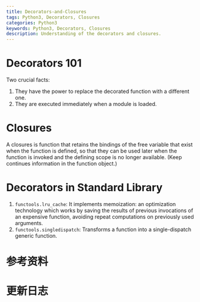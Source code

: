 ```yaml
---
title: Decorators-and-Closures
tags: Python3, Decorators, Closures
categories: Python3
keywords: Python3, Decorators, Closures
description: Understanding of the decorators and closures.
---
```


# Decorators 101

Two crucial facts:

1. They have the power to replace the decorated function with a different one.
2. They are executed immediately when a module is loaded.

# Closures

A closures is function that retains the bindings of the free variable that exist when the function is defined, so that they can be used later when the function is invoked and the defining scope is no longer available. (Keep continues information in the function object.)

# Decorators in Standard Library

1. ``functools.lru_cache``: It implements memoization: an optimization technology which works by saving the results of previous invocations of an expensive function, avoiding repeat computations on previously used arguments.
2. ``functools.singledispatch``: Transforms a function into a single-dispatch generic function.


# 参考资料

# 更新日志
